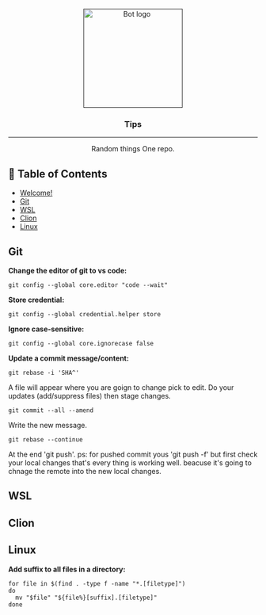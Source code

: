 <p align="center">
  <a href="" rel="noopener">
 <img width=200px height=200px src="https://i.imgur.com/FxL5qM0.jpg" alt="Bot logo"></a>
</p>

<h3 align="center">Tips</h3>

<div align="center">

</div>

---

<p align="center"> Random things One repo. 
    <br> 
</p>

## 📝 Table of Contents

- [Welcome!](#Welcome)
- [Git](#git)
- [WSL](#wsl)
- [Clion](#clion)
- [Linux](#linux)

## Git <a name = "git"></a>

**Change the editor of git to vs code:**

```
git config --global core.editor "code --wait"
```

**Store credential:**
```
git config --global credential.helper store
```

**Ignore case-sensitive:**
```
git config --global core.ignorecase false
```

**Update a commit message/content:**
```
git rebase -i 'SHA^'
```
A file will appear where you are goign to change pick to edit.
Do your updates (add/suppress files) then stage changes.
```
git commit --all --amend
```
Write the new message.
```
git rebase --continue
```
At the end 'git push'.
ps: for pushed commit yous 'git push -f' but first check your
 local changes that's every thing is working well.
 beacuse it's going to chnage the remote into the new local changes.
 
## WSL <a name = "wsl"></a>

## Clion <a name = "clion"></a>

## Linux <a name = "linux"></a>

**Add suffix to all files in a directory:**

```
for file in $(find . -type f -name "*.[filetype]")
do
  mv "$file" "${file%}[suffix].[filetype]"
done
```
